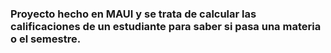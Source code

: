 ### Proyecto hecho en MAUI y se trata de calcular las calificaciones de un estudiante para saber si pasa una materia o el semestre.
